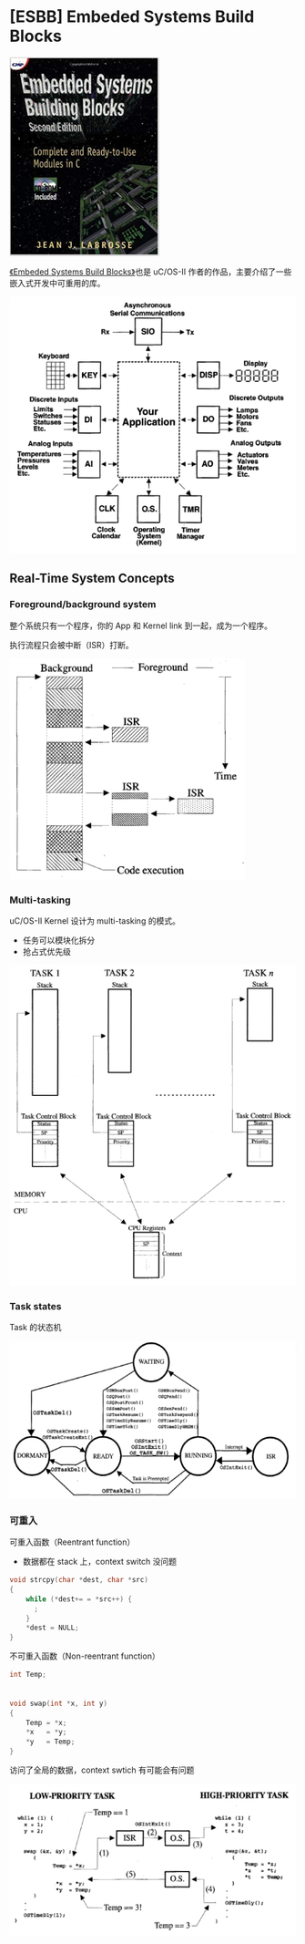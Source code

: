 # [ESBB] Embeded Systems Build Blocks

![](2018_11_20_esbb_starts_image_01.png)

[《Embeded Systems Build Blocks》][1]也是 uC/OS-II 作者的作品，主要介绍了一些嵌入式开发中可重用的库。

![](2018_11_20_esbb_starts_image_02.png)


## Real-Time System Concepts

### Foreground/background system

整个系统只有一个程序，你的 App 和 Kernel link 到一起，成为一个程序。

执行流程只会被中断（ISR）打断。

![](2018_11_20_esbb_starts_image_03.png)


### Multi-tasking

uC/OS-II Kernel 设计为 multi-tasking 的模式。

 * 任务可以模块化拆分
 * 抢占式优先级

![](2018_11_20_esbb_starts_image_04.png)


### Task states

Task 的状态机

![](2018_11_20_esbb_starts_image_05.png)


### 可重入

可重入函数（Reentrant function）

 * 数据都在 stack 上，context switch 没问题

```C
void strcpy(char *dest, char *src)
{
    while (*dest+= = *src++) {
      ;
    }
    *dest = NULL;
}
```


不可重入函数（Non-reentrant function）

```C
int Temp;


void swap(int *x, int y)
{
    Temp = *x;
    *x   = *y;
    *y   = Temp;
}
```

访问了全局的数据，context swtich 有可能会有问题

![](2018_11_20_esbb_starts_image_06.png)


[1]:https://book.douban.com/subject/1840113/
